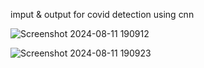 imput & output for covid detection using cnn 

![Screenshot 2024-08-11 190912](https://github.com/user-attachments/assets/2598c180-9c2d-4736-bda0-1ace91c94ad3)

![Screenshot 2024-08-11 190923](https://github.com/user-attachments/assets/dcb9fb9f-62bd-4860-86f6-7ff51b47544d)
